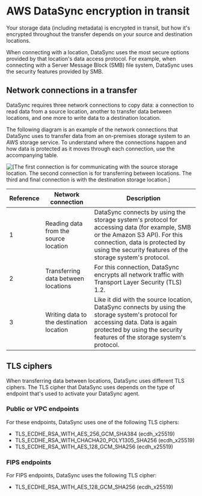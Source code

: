 # AWS DataSync encryption in transit<a name="encryption-in-transit"></a>

Your storage data \(including metadata\) is encrypted in transit, but how it's encrypted throughout the transfer depends on your source and destination locations\.

When connecting with a location, DataSync uses the most secure options provided by that location's data access protocol\. For example, when connecting with a Server Message Block \(SMB\) file system, DataSync uses the security features provided by SMB\.

## Network connections in a transfer<a name="understanding-network-connections-in-transit"></a>

DataSync requires three network connections to copy data: a connection to read data from a source location, another to transfer data between locations, and one more to write data to a destination location\. 

The following diagram is an example of the network connections that DataSync uses to transfer data from an on\-premises storage system to an AWS storage service\. To understand where the connections happen and how data is protected as it moves through each connection, use the accompanying table\.

![\[The first connection is for communicating with the source storage location. The second connection is for transferring between locations. The third and final connection is with the destination storage location.\]](http://docs.aws.amazon.com/datasync/latest/userguide/images/datasync-encryption-in-transit-diagram.png)


| Reference | Network connection | Description | 
| --- | --- | --- | 
| 1 | Reading data from the source location | DataSync connects by using the storage system's protocol for accessing data \(for example, SMB or the Amazon S3 API\)\. For this connection, data is protected by using the security features of the storage system's protocol\. | 
| 2 | Transferring data between locations | For this connection, DataSync encrypts all network traffic with Transport Layer Security \(TLS\) 1\.2\. | 
| 3 | Writing data to the destination location | Like it did with the source location, DataSync connects by using the storage system's protocol for accessing data\. Data is again protected by using the security features of the storage system's protocol\. | 

## TLS ciphers<a name="tls-ciphers-in-transit"></a>

When transferring data between locations, DataSync uses different TLS ciphers\. The TLS cipher that DataSync uses depends on the type of endpoint that's used to activate your DataSync agent\.

### Public or VPC endpoints<a name="tls-ciphers-in-transit-non-fips"></a>

For these endpoints, DataSync uses one of the following TLS ciphers:
+ TLS\_ECDHE\_RSA\_WITH\_AES\_256\_GCM\_SHA384 \(ecdh\_x25519\)
+ TLS\_ECDHE\_RSA\_WITH\_CHACHA20\_POLY1305\_SHA256 \(ecdh\_x25519\)
+ TLS\_ECDHE\_RSA\_WITH\_AES\_128\_GCM\_SHA256 \(ecdh\_x25519\)

### FIPS endpoints<a name="tls-ciphers-in-transit-fips"></a>

For FIPS endpoints, DataSync uses the following TLS cipher: 
+ TLS\_ECDHE\_RSA\_WITH\_AES\_128\_GCM\_SHA256 \(ecdh\_x25519\)
